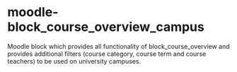 moodle-block_course_overview_campus
===================================

Moodle block which provides all functionality of block_course_overview and provides additional filters (course category, course term and course teachers) to be used on university campuses.